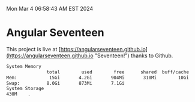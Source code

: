 Mon Mar  4 06:58:43 AM EST 2024

# Angular Seventeen


This project is live at [https://angularseventeen.github.io](https://angularseventeen.github.io "Seventeen!") thanks to Github.

```bash
System Memory
               total        used        free      shared  buff/cache   available
Mem:            15Gi       4.2Gi       904Mi       310Mi        10Gi        11Gi
Swap:          8.0Gi       873Mi       7.1Gi
System Storage
430M	.
```
```bash

